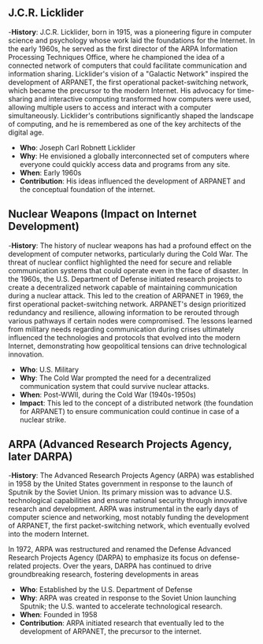 ## J.C.R. Licklider
-**History**:
J.C.R. Licklider, born in 1915, was a pioneering figure in computer science and psychology whose work laid the foundations for the Internet. In the early 1960s, he served as the first director of the ARPA Information Processing Techniques Office, where he championed the idea of a connected network of computers that could facilitate communication and information sharing. Licklider's vision of a "Galactic Network" inspired the development of ARPANET, the first operational packet-switching network, which became the precursor to the modern Internet. His advocacy for time-sharing and interactive computing transformed how computers were used, allowing multiple users to access and interact with a computer simultaneously. Licklider's contributions significantly shaped the landscape of computing, and he is remembered as one of the key architects of the digital age.

- **Who**: Joseph Carl Robnett Licklider
- **Why**: He envisioned a globally interconnected set of computers where everyone could quickly access data and programs from any site.
- **When**: Early 1960s
- **Contribution**: His ideas influenced the development of ARPANET and the conceptual foundation of the internet.

## Nuclear Weapons (Impact on Internet Development)
-**History**:
The history of nuclear weapons has had a profound effect on the development of computer networks, particularly during the Cold War. The threat of nuclear conflict highlighted the need for secure and reliable communication systems that could operate even in the face of disaster. In the 1960s, the U.S. Department of Defense initiated research projects to create a decentralized network capable of maintaining communication during a nuclear attack. This led to the creation of ARPANET in 1969, the first operational packet-switching network. ARPANET's design prioritized redundancy and resilience, allowing information to be rerouted through various pathways if certain nodes were compromised. The lessons learned from military needs regarding communication during crises ultimately influenced the technologies and protocols that evolved into the modern Internet, demonstrating how geopolitical tensions can drive technological innovation.

- **Who**: U.S. Military
- **Why**: The Cold War prompted the need for a decentralized communication system that could survive nuclear attacks.
- **When**: Post-WWII, during the Cold War (1940s-1950s)
- **Impact**: This led to the concept of a distributed network (the foundation for ARPANET) to ensure communication could continue in case of a nuclear strike.

## ARPA (Advanced Research Projects Agency, later DARPA)
-**History**:
The Advanced Research Projects Agency (ARPA) was established in 1958 by the United States government in response to the launch of Sputnik by the Soviet Union. Its primary mission was to advance U.S. technological capabilities and ensure national security through innovative research and development. ARPA was instrumental in the early days of computer science and networking, most notably funding the development of ARPANET, the first packet-switching network, which eventually evolved into the modern Internet.

In 1972, ARPA was restructured and renamed the Defense Advanced Research Projects Agency (DARPA) to emphasize its focus on defense-related projects. Over the years, DARPA has continued to drive groundbreaking research, fostering developments in areas 

- **Who**: Established by the U.S. Department of Defense
- **Why**: ARPA was created in response to the Soviet Union launching Sputnik; the U.S. wanted to accelerate technological research.
- **When**: Founded in 1958
- **Contribution**: ARPA initiated research that eventually led to the development of ARPANET, the precursor to the internet.